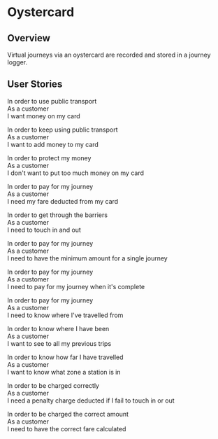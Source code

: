 # Oystercard

## Overview

Virtual journeys via an oystercard are recorded and stored in a journey logger.

## User Stories

In order to use public transport  
As a customer  
I want money on my card

In order to keep using public transport  
As a customer  
I want to add money to my card

In order to protect my money  
As a customer  
I don't want to put too much money on my card

In order to pay for my journey  
As a customer  
I need my fare deducted from my card

In order to get through the barriers  
As a customer  
I need to touch in and out

In order to pay for my journey  
As a customer  
I need to have the minimum amount for a single journey

In order to pay for my journey  
As a customer  
I need to pay for my journey when it's complete

In order to pay for my journey  
As a customer  
I need to know where I've travelled from

In order to know where I have been  
As a customer  
I want to see to all my previous trips

In order to know how far I have travelled  
As a customer  
I want to know what zone a station is in

In order to be charged correctly  
As a customer  
I need a penalty charge deducted if I fail to touch in or out

In order to be charged the correct amount  
As a customer  
I need to have the correct fare calculated
